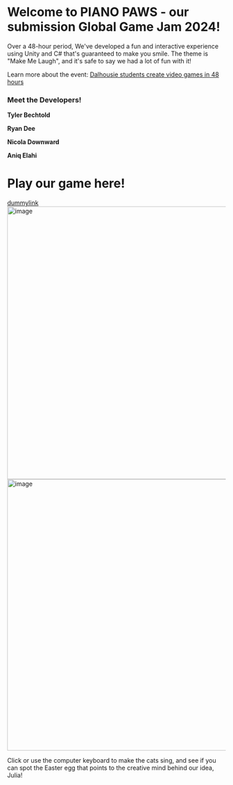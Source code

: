 <h1>Welcome to PIANO PAWS - our submission Global Game Jam 2024!</h1>
<p>Over a 48-hour period, We've developed a fun and interactive experience using Unity and C# that's guaranteed to make you smile. The theme is "Make Me Laugh", and it's safe to say we had a lot of fun with it!</p>
<p>Learn more about the event: <a href="https://atlantic.ctvnews.ca/mobile/video?clipId=2855631">Dalhousie students create video games in 48 hours</a></p>

<h3>Meet the Developers!</h3>
<p><b>Tyler Bechtold</b></p>
<p><b>Ryan Dee</b></p>
<p><b>Nicola Downward</b></p>
<p><b>Aniq Elahi</b></p>

<h1>Play our game here!</h1>
<a href="">dummylink</a>
<br>
<img width="627" alt="image" src="https://github.com/tbechtold19/meow2024/assets/88724148/30758932-f6b7-4b8c-9b21-0187f8904ac2">
<img width="624" alt="image" src="https://github.com/tbechtold19/meow2024/assets/88724148/03d6c714-ce0a-4ead-8820-306adecbb241">

  <p>Click or use the computer keyboard to make the cats sing, and see if you can spot the Easter egg that points to the creative mind behind our idea, Julia!</p>


